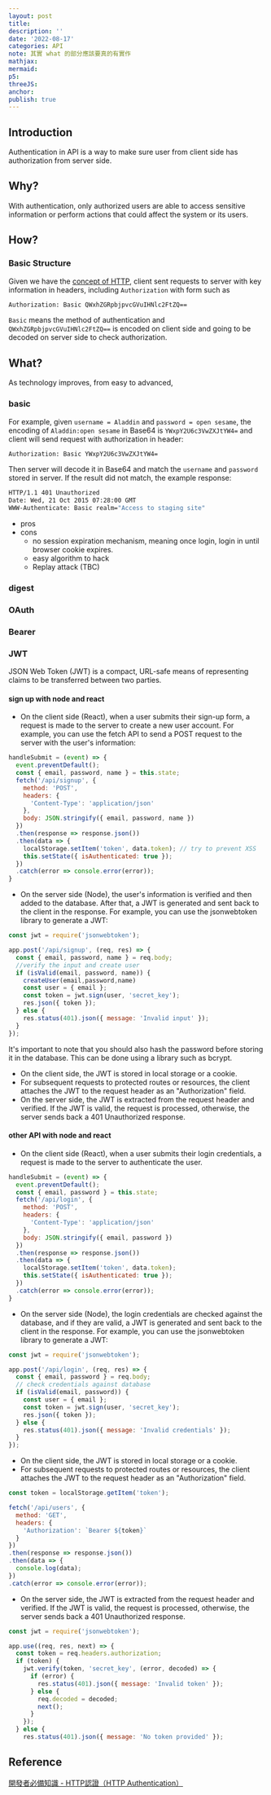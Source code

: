 ```yaml
---
layout: post
title:
description: ''
date: '2022-08-17'
categories: API
note: 其實 what 的部分應該要真的有實作
mathjax:
mermaid:
p5:
threeJS:
anchor:
publish: true
---
```


## Introduction

Authentication in API is a way to make sure user from client side has authorization from server side.

## Why?

With authentication, only authorized users are able to access sensitive information or perform actions that could affect the system or its users.

## How?

### Basic Structure

Given we have the [concept of HTTP]({{site.baseurl}}/internet/2021/04/09/http.html), client sent requests to server with key information in headers, including `Authorization` with form such as

```bash
Authorization: Basic QWxhZGRpbjpvcGVuIHNlc2FtZQ==
```

`Basic` means the method of authentication and `QWxhZGRpbjpvcGVuIHNlc2FtZQ==` is encoded on client side and going to be decoded on server side to check authorization.

## What?

As technology improves, from easy to advanced,

### basic

For example, given `username = Aladdin` and `password = open sesame`, the encoding of `Aladdin:open sesame` in Base64 is `YWxpY2U6c3VwZXJtYW4=` and client will send request with authorization in header:

```bash
Authorization: Basic YWxpY2U6c3VwZXJtYW4=
```

Then server will decode it in Base64 and match the `username` and `password` stored in server. If the result did not match, the example response:

```bash
HTTP/1.1 401 Unauthorized
Date: Wed, 21 Oct 2015 07:28:00 GMT
WWW-Authenticate: Basic realm="Access to staging site"
```

* pros
* cons
  * no session expiration mechanism, meaning once login, login in until browser cookie expires.
  * easy algorithm to hack
  * Replay attack (TBC)

### digest

### OAuth

### Bearer

### JWT

JSON Web Token (JWT) is a compact, URL-safe means of representing claims to be transferred between two parties.

#### sign up with node and react

* On the client side (React), when a user submits their sign-up form, a request is made to the server to create a new user account. For example, you can use the fetch API to send a POST request to the server with the user's information:

```javascript
handleSubmit = (event) => {
  event.preventDefault();
  const { email, password, name } = this.state;
  fetch('/api/signup', {
    method: 'POST',
    headers: {
      'Content-Type': 'application/json'
    },
    body: JSON.stringify({ email, password, name })
  })
  .then(response => response.json())
  .then(data => {
    localStorage.setItem('token', data.token); // try to prevent XSS
    this.setState({ isAuthenticated: true });
  })
  .catch(error => console.error(error));
}
```

* On the server side (Node), the user's information is verified and then added to the database. After that, a JWT is generated and sent back to the client in the response. For example, you can use the jsonwebtoken library to generate a JWT:

```javascript
const jwt = require('jsonwebtoken');

app.post('/api/signup', (req, res) => {
  const { email, password, name } = req.body;
  //verify the input and create user
  if (isValid(email, password, name)) {
    createUser(email,password,name)
    const user = { email };
    const token = jwt.sign(user, 'secret_key');
    res.json({ token });
  } else {
    res.status(401).json({ message: 'Invalid input' });
  }
});
```

It's important to note that you should also hash the password before storing it in the database. This can be done using a library such as bcrypt.

* On the client side, the JWT is stored in local storage or a cookie.
* For subsequent requests to protected routes or resources, the client attaches the JWT to the request header as an "Authorization" field.
* On the server side, the JWT is extracted from the request header and verified. If the JWT is valid, the request is processed, otherwise, the server sends back a 401 Unauthorized response.

#### other API with node and react

* On the client side (React), when a user submits their login credentials, a request is made to the server to authenticate the user.

```javascript
handleSubmit = (event) => {
  event.preventDefault();
  const { email, password } = this.state;
  fetch('/api/login', {
    method: 'POST',
    headers: {
      'Content-Type': 'application/json'
    },
    body: JSON.stringify({ email, password })
  })
  .then(response => response.json())
  .then(data => {
    localStorage.setItem('token', data.token);
    this.setState({ isAuthenticated: true });
  })
  .catch(error => console.error(error));
}
```

* On the server side (Node), the login credentials are checked against the database, and if they are valid, a JWT is generated and sent back to the client in the response. For example, you can use the jsonwebtoken library to generate a JWT:

```javascript
const jwt = require('jsonwebtoken');

app.post('/api/login', (req, res) => {
  const { email, password } = req.body;
  // check credentials against database
  if (isValid(email, password)) {
    const user = { email };
    const token = jwt.sign(user, 'secret_key');
    res.json({ token });
  } else {
    res.status(401).json({ message: 'Invalid credentials' });
  }
});
```

* On the client side, the JWT is stored in local storage or a cookie.
* For subsequent requests to protected routes or resources, the client attaches the JWT to the request header as an "Authorization" field.

```javascript
const token = localStorage.getItem('token');

fetch('/api/users', {
  method: 'GET',
  headers: {
    'Authorization': `Bearer ${token}`
  }
})
.then(response => response.json())
.then(data => {
  console.log(data);
})
.catch(error => console.error(error));
```

* On the server side, the JWT is extracted from the request header and verified. If the JWT is valid, the request is processed, otherwise, the server sends back a 401 Unauthorized response.

```javascript
const jwt = require('jsonwebtoken');

app.use((req, res, next) => {
  const token = req.headers.authorization;
  if (token) {
    jwt.verify(token, 'secret_key', (error, decoded) => {
      if (error) {
        res.status(401).json({ message: 'Invalid token' });
      } else {
        req.decoded = decoded;
        next();
      }
    });
  } else {
    res.status(401).json({ message: 'No token provided' });
```

## Reference

[開發者必備知識 - HTTP認證（HTTP Authentication）](https://carsonwah.github.io/http-authentication.html)
